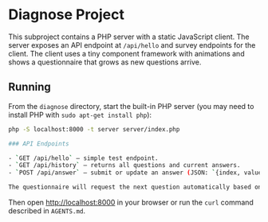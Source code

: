 # Diagnose Project

This subproject contains a PHP server with a static JavaScript client. The server exposes an API endpoint at `/api/hello` and survey endpoints for the client. The client uses a tiny component framework with animations and shows a questionnaire that grows as new questions arrive.

## Running

From the `diagnose` directory, start the built-in PHP server (you may need to install PHP with `sudo apt-get install php`):

```bash
php -S localhost:8000 -t server server/index.php

### API Endpoints

- `GET /api/hello` – simple test endpoint.
- `GET /api/history` – returns all questions and current answers.
- `POST /api/answer` – submit or update an answer (JSON: `{index, value}`).

The questionnaire will request the next question automatically based on server state.

```

Then open [http://localhost:8000](http://localhost:8000) in your browser or run the `curl` command described in `AGENTS.md`.
